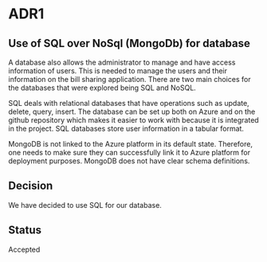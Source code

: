 # ADR1
## Use of SQL over NoSql (MongoDb) for database

A database also allows the administrator to manage and have access information of users. This is needed to manage the users and their information on the bill sharing application. There are two main choices for the databases that were explored being SQL and NoSQL.

SQL deals with relational databases that have operations such as update, delete, query, insert. The database can be set up both on Azure and on the github repository which makes it easier to work with because it is integrated in the project. SQL databases store user information in a tabular format.


MongoDB is not linked to the Azure platform in its default state. Therefore, one needs to make sure they can successfully link it to Azure platform for deployment purposes. MongoDB does not have clear schema definitions. 

## Decision

We have decided to use SQL for our database.


## Status

Accepted



